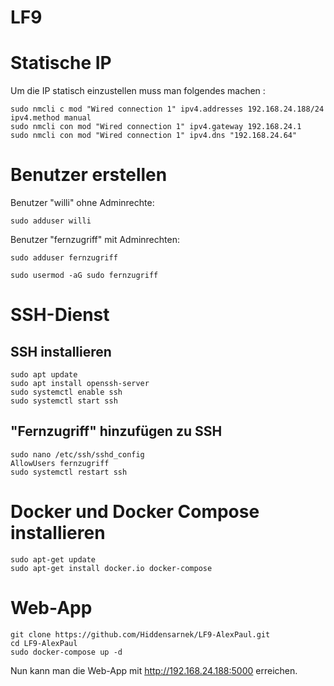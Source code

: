# LF9

# Statische IP
Um die IP statisch einzustellen muss man folgendes machen :
```
sudo nmcli c mod "Wired connection 1" ipv4.addresses 192.168.24.188/24 ipv4.method manual
sudo nmcli con mod "Wired connection 1" ipv4.gateway 192.168.24.1
sudo nmcli con mod "Wired connection 1" ipv4.dns "192.168.24.64"
```
# Benutzer erstellen
 Benutzer "willi" ohne Adminrechte:
```
sudo adduser willi
```
Benutzer "fernzugriff" mit Adminrechten:
```
sudo adduser fernzugriff
```
```
sudo usermod -aG sudo fernzugriff
```
# SSH-Dienst 
## SSH installieren
```
sudo apt update
sudo apt install openssh-server
sudo systemctl enable ssh
sudo systemctl start ssh
```
## "Fernzugriff" hinzufügen zu SSH
```
sudo nano /etc/ssh/sshd_config
AllowUsers fernzugriff
sudo systemctl restart ssh
```
# Docker und Docker Compose installieren
```
sudo apt-get update
sudo apt-get install docker.io docker-compose
```
# Web-App 
```
git clone https://github.com/Hiddensarnek/LF9-AlexPaul.git
cd LF9-AlexPaul
sudo docker-compose up -d
```
Nun kann man die Web-App mit  http://192.168.24.188:5000 erreichen.
